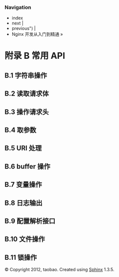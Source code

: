 ### Navigation

*   index
*   next |
*   previous") |
*   Nginx 开发从入门到精通 »

# 附录 B 常用 API

## B.1 字符串操作

## B.2 读取请求体

## B.3 操作请求头

## B.4 取参数

## B.5 URI 处理

## B.6 buffer 操作

## B.7 变量操作

## B.8 日志输出

## B.9 配置解析接口

## B.10 文件操作

## B.11 锁操作

© Copyright 2012, taobao. Created using [Sphinx](http://sphinx-doc.org/) 1.3.5.